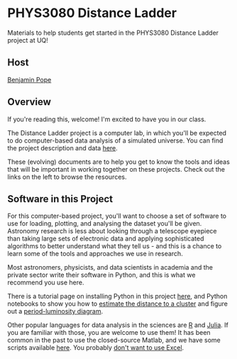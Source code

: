 # PHYS3080 Distance Ladder

Materials to help students get started in the PHYS3080 Distance Ladder project at UQ!

## Host

[Benjamin Pope](https://benjaminpope.github.io/)

## Overview

If you're reading this, welcome! I'm excited to have you in our class.

The Distance Ladder project is a computer lab, in which you'll be expected to do computer-based data analysis of a simulated universe. You can find the project description and data [here](universe).

These (evolving) documents are to help you get to know the tools and ideas that will be important in working together on these projects. Check out the links on the left to browse the resources.

## Software in this Project

For this computer-based project, you'll want to choose a set of software to use for loading, plotting, and analysing the dataset you'll be given. Astronomy research is less about looking through a telescope eyepiece than taking large sets of electronic data and applying sophisticated algorithms to better understand what they tell us - and this is a chance to learn some of the tools and approaches we use in research.

Most astronomers, physicists, and data scientists in academia and the private sector write their software in Python, and this is what we recommend you use here. 

There is a tutorial page on installing Python in this project [here](software), and Python notebooks to show you how to [estimate the distance to a cluster](notebooks/hr_diagram) and figure out a [period-luminosity diagram](notebooks/lombscargle_example/). 

Other popular languages for data analysis in the sciences are [R](https://www.r-project.org/) and [Julia](https://julialang.org/). If you are familiar with those, you are welcome to use them! It has been common in the past to use the closed-source Matlab, and we have some scripts available [here](matlab). You probably [don't want to use Excel](https://rogerjbarlow.com/2022/02/21/whats-wrong-with-excel/).